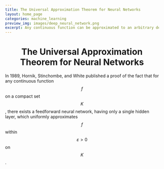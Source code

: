 ```yaml
---
title: The Universal Approximation Theorem for Neural Networks
layout: home_page
categories: machine_learning
preview_img: images/deep_neural_network.png
excerpt: Any continuous function can be approximated to an arbitrary degree of accuracy by some neural network.
---
```

<h1 align="center">The Universal Approximation Theorem for Neural Networks</h1> 
<canvas id=c></canvas>
<script type="text/js">
var w = c.width = window.innerWidth,
        h = c.height = window.innerHeight,
        ctx = c.getContext( '2d' ),
        
        opts = {
            
            range: 180,
            baseConnections: 3,
            addedConnections: 5,
            baseSize: 5,
            minSize: 1,
            dataToConnectionSize: .4,
            sizeMultiplier: .7,
            allowedDist: 40,
            baseDist: 40,
            addedDist: 30,
            connectionAttempts: 100,
            
            dataToConnections: 1,
            baseSpeed: .04,
            addedSpeed: .05,
            baseGlowSpeed: .4,
            addedGlowSpeed: .4,
            
            rotVelX: .003,
            rotVelY: .002,
            
            repaintColor: '#111',
            connectionColor: 'hsla(200,60%,light%,alp)',
            rootColor: 'hsla(0,60%,light%,alp)',
            endColor: 'hsla(160,20%,light%,alp)',
            dataColor: 'hsla(40,80%,light%,alp)',
            
            wireframeWidth: .1,
            wireframeColor: '#88f',
            
            depth: 250,
            focalLength: 250,
            vanishPoint: {
                x: w / 2,
                y: h / 2
            }
        },
        
        squareRange = opts.range * opts.range,
        squareAllowed = opts.allowedDist * opts.allowedDist,
        mostDistant = opts.depth + opts.range,
        sinX = sinY = 0,
        cosX = cosY = 0,
        
        connections = [],
        toDevelop = [],
        data = [],
        all = [],
        tick = 0,
        totalProb = 0,
        
        animating = false,
        
        Tau = Math.PI * 2;

ctx.fillStyle = '#222';
ctx.fillRect( 0, 0, w, h );
ctx.fillStyle = '#ccc';
ctx.font = '50px Verdana';
ctx.fillText( 'Calculating Nodes', w / 2 - ctx.measureText( 'Calculating Nodes' ).width / 2, h / 2 - 15 );

window.setTimeout( init, 4 ); // to render the loading screen

function init(){
    
    connections.length = 0;
    data.length = 0;
    all.length = 0;
    toDevelop.length = 0;
    
    var connection = new Connection( 0, 0, 0, opts.baseSize );
    connection.step = Connection.rootStep;
    connections.push( connection );
    all.push( connection );
    connection.link();
    
    while( toDevelop.length > 0 ){
    
        toDevelop[ 0 ].link();
        toDevelop.shift();
    }
    
    if( !animating ){
        animating = true;
        anim();
    }
}
function Connection( x, y, z, size ){
    
    this.x = x;
    this.y = y;
    this.z = z;
    this.size = size;
    
    this.screen = {};
    
    this.links = [];
    this.probabilities = [];
    this.isEnd = false;
    
    this.glowSpeed = opts.baseGlowSpeed + opts.addedGlowSpeed * Math.random();
}
Connection.prototype.link = function(){
    
    if( this.size < opts.minSize )
        return this.isEnd = true;
    
    var links = [],
            connectionsNum = opts.baseConnections + Math.random() * opts.addedConnections |0,
            attempt = opts.connectionAttempts,
            
            alpha, beta, len,
            cosA, sinA, cosB, sinB,
            pos = {},
            passedExisting, passedBuffered;
    
    while( links.length < connectionsNum && --attempt > 0 ){
        
        alpha = Math.random() * Math.PI;
        beta = Math.random() * Tau;
        len = opts.baseDist + opts.addedDist * Math.random();
        
        cosA = Math.cos( alpha );
        sinA = Math.sin( alpha );
        cosB = Math.cos( beta );
        sinB = Math.sin( beta );
        
        pos.x = this.x + len * cosA * sinB;
        pos.y = this.y + len * sinA * sinB;
        pos.z = this.z + len *        cosB;
        
        if( pos.x*pos.x + pos.y*pos.y + pos.z*pos.z < squareRange ){
        
            passedExisting = true;
            passedBuffered = true;
            for( var i = 0; i < connections.length; ++i )
                if( squareDist( pos, connections[ i ] ) < squareAllowed )
                    passedExisting = false;

            if( passedExisting )
                for( var i = 0; i < links.length; ++i )
                    if( squareDist( pos, links[ i ] ) < squareAllowed )
                        passedBuffered = false;

            if( passedExisting && passedBuffered )
                links.push( { x: pos.x, y: pos.y, z: pos.z } );
            
        }
        
    }
    
    if( links.length === 0 )
        this.isEnd = true;
    else {
        for( var i = 0; i < links.length; ++i ){
            
            var pos = links[ i ],
                    connection = new Connection( pos.x, pos.y, pos.z, this.size * opts.sizeMultiplier );
            
            this.links[ i ] = connection;
            all.push( connection );
            connections.push( connection );
        }
        for( var i = 0; i < this.links.length; ++i )
            toDevelop.push( this.links[ i ] );
    }
}
Connection.prototype.step = function(){
    
    this.setScreen();
    this.screen.color = ( this.isEnd ? opts.endColor : opts.connectionColor ).replace( 'light', 30 + ( ( tick * this.glowSpeed ) % 30 ) ).replace( 'alp', .2 + ( 1 - this.screen.z / mostDistant ) * .8 );
    
    for( var i = 0; i < this.links.length; ++i ){
        ctx.moveTo( this.screen.x, this.screen.y );
        ctx.lineTo( this.links[ i ].screen.x, this.links[ i ].screen.y );
    }
}
Connection.rootStep = function(){
    this.setScreen();
    this.screen.color = opts.rootColor.replace( 'light', 30 + ( ( tick * this.glowSpeed ) % 30 ) ).replace( 'alp', ( 1 - this.screen.z / mostDistant ) * .8 );
    
    for( var i = 0; i < this.links.length; ++i ){
        ctx.moveTo( this.screen.x, this.screen.y );
        ctx.lineTo( this.links[ i ].screen.x, this.links[ i ].screen.y );
    }
}
Connection.prototype.draw = function(){
    ctx.fillStyle = this.screen.color;
    ctx.beginPath();
    ctx.arc( this.screen.x, this.screen.y, this.screen.scale * this.size, 0, Tau );
    ctx.fill();
}
function Data( connection ){
    
    this.glowSpeed = opts.baseGlowSpeed + opts.addedGlowSpeed * Math.random();
    this.speed = opts.baseSpeed + opts.addedSpeed * Math.random();
    
    this.screen = {};
    
    this.setConnection( connection );
}
Data.prototype.reset = function(){
    
    this.setConnection( connections[ 0 ] );
    this.ended = 2;
}
Data.prototype.step = function(){
    
    this.proportion += this.speed;
    
    if( this.proportion < 1 ){
        this.x = this.ox + this.dx * this.proportion;
        this.y = this.oy + this.dy * this.proportion;
        this.z = this.oz + this.dz * this.proportion;
        this.size = ( this.os + this.ds * this.proportion ) * opts.dataToConnectionSize;
    } else 
        this.setConnection( this.nextConnection );
    
    this.screen.lastX = this.screen.x;
    this.screen.lastY = this.screen.y;
    this.setScreen();
    this.screen.color = opts.dataColor.replace( 'light', 40 + ( ( tick * this.glowSpeed ) % 50 ) ).replace( 'alp', .2 + ( 1 - this.screen.z / mostDistant ) * .6 );
    
}
Data.prototype.draw = function(){
    
    if( this.ended )
        return --this.ended; // not sre why the thing lasts 2 frames, but it does
    
    ctx.beginPath();
    ctx.strokeStyle = this.screen.color;
    ctx.lineWidth = this.size * this.screen.scale;
    ctx.moveTo( this.screen.lastX, this.screen.lastY );
    ctx.lineTo( this.screen.x, this.screen.y );
    ctx.stroke();
}
Data.prototype.setConnection = function( connection ){
    
    if( connection.isEnd )
        this.reset();
    
    else {
        
        this.connection = connection;
        this.nextConnection = connection.links[ connection.links.length * Math.random() |0 ];
        
        this.ox = connection.x; // original coordinates
        this.oy = connection.y;
        this.oz = connection.z;
        this.os = connection.size; // base size
        
        this.nx = this.nextConnection.x; // new
        this.ny = this.nextConnection.y;
        this.nz = this.nextConnection.z;
        this.ns = this.nextConnection.size;
        
        this.dx = this.nx - this.ox; // delta
        this.dy = this.ny - this.oy;
        this.dz = this.nz - this.oz;
        this.ds = this.ns - this.os;
        
        this.proportion = 0;
    }
}
Connection.prototype.setScreen = Data.prototype.setScreen = function(){
    
    var x = this.x,
            y = this.y,
            z = this.z;
    
    // apply rotation on X axis
    var Y = y;
    y = y * cosX - z * sinX;
    z = z * cosX + Y * sinX;
    
    // rot on Y
    var Z = z;
    z = z * cosY - x * sinY;
    x = x * cosY + Z * sinY;
    
    this.screen.z = z;
    
    // translate on Z
    z += opts.depth;
    
    this.screen.scale = opts.focalLength / z;
    this.screen.x = opts.vanishPoint.x + x * this.screen.scale;
    this.screen.y = opts.vanishPoint.y + y * this.screen.scale;
    
}
function squareDist( a, b ){
    
    var x = b.x - a.x,
            y = b.y - a.y,
            z = b.z - a.z;
    
    return x*x + y*y + z*z;
}

function anim(){
    
    window.requestAnimationFrame( anim );
    
    ctx.globalCompositeOperation = 'source-over';
    ctx.fillStyle = opts.repaintColor;
    ctx.fillRect( 0, 0, w, h );
    
    ++tick;
    
    var rotX = tick * opts.rotVelX,
            rotY = tick * opts.rotVelY;
    
    cosX = Math.cos( rotX );
    sinX = Math.sin( rotX );
    cosY = Math.cos( rotY );
    sinY = Math.sin( rotY );
    
    if( data.length < connections.length * opts.dataToConnections ){
        var datum = new Data( connections[ 0 ] );
        data.push( datum );
        all.push( datum );
    }
    
    ctx.globalCompositeOperation = 'lighter';
    ctx.beginPath();
    ctx.lineWidth = opts.wireframeWidth;
    ctx.strokeStyle = opts.wireframeColor;
    all.map( function( item ){ item.step(); } );
    ctx.stroke();
    ctx.globalCompositeOperation = 'source-over';
    all.sort( function( a, b ){ return b.screen.z - a.screen.z } );
    all.map( function( item ){ item.draw(); } );
    
    /*ctx.beginPath();
    ctx.strokeStyle = 'red';
    ctx.arc( opts.vanishPoint.x, opts.vanishPoint.y, opts.range * opts.focalLength / opts.depth, 0, Tau );
    ctx.stroke();*/
}

window.addEventListener( 'resize', function(){
    
    opts.vanishPoint.x = ( w = c.width = window.innerWidth ) / 2;
    opts.vanishPoint.y = ( h = c.height = window.innerHeight ) / 2;
    ctx.fillRect( 0, 0, w, h );
});
window.addEventListener( 'click', init );
</script>
In 1989, Hornik, Stinchombe, and White published a proof of the fact that for any continuous function $$f$$ 
on a compact set $$K$$, there exists a feedforward neural network, having only a single hidden layer, which
uniformly approximates $$f$$ within $$\varepsilon > 0$$ on $$K$$.
<!--more-->
